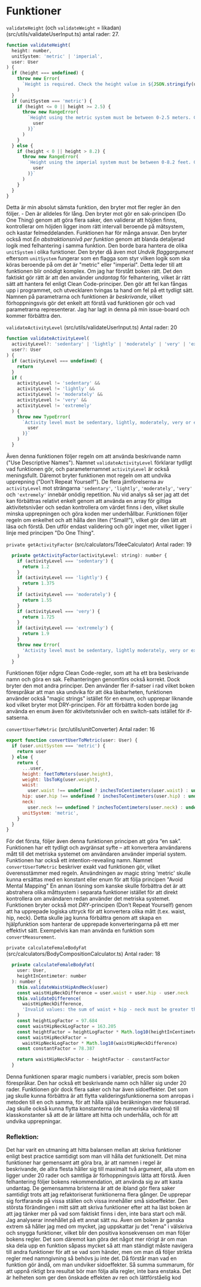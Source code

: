 # Funktioner

`validateHeight` (och `validateWeight` = likadan) (src/utils/validateUserInput.ts)
antal rader: 27.

```javascript
function validateHeight(
  height: number,
  unitSystem: 'metric' | 'imperial',
  user: User
) {
  if (height === undefined) {
    throw new Error(
      `Height is required. Check the height value in ${JSON.stringify(user)}`
    )
  }
  if (unitSystem === 'metric') {
    if (height <= 0 || height >= 2.5) {
      throw new RangeError(
        `Height using the metric system must be between 0-2.5 meters. Check the height value in ${JSON.stringify(
          user
        )}`
      )
    }
  } else {
    if (height < 0 || height > 8.2) {
      throw new RangeError(
        `Height using the imperial system must be between 0-8.2 feet. Check the height value in ${JSON.stringify(
          user
        )}`
      )
    }
  }
}
```

Detta är min absolut sämsta funktion, den bryter mot fler regler än den följer. - Den är alldeles för lång. Den bryter mot gör en sak-principen (Do One Thing) genom att göra flera saker, den validerar att höjden finns, kontrollerar om höjden ligger inom rätt intervall beroende på mätsystem, och kastar felmeddelanden. Funktionen har för många ansvar. Den bryter också mot _En abstraktionsnivå per funktion_ genom att blanda detaljerad logik med felhantering i samma funktion. Den borde bara hantera de olika `unitSystem` i olika funktioner. Den bryter då även mot _Undvik flaggargument_ eftersom `unitSystem` fungerar som en flagga som styr vilken logik som ska köras beroende på om det är "metric" eller "imperial". Detta leder till att funktionen blir onödigt komplex. Om jag har förstått boken rätt.
Det den faktiskt gör rätt är att den använder _undantag_ för felhantering, vilket är rätt sätt att hantera fel enligt Clean Code-principer. Den gör att fel kan fångas upp i programmet, och utvecklaren tvingas ta hand om fel på ett tydligt sätt. Namnen på parametrarna och funktionen är _beskrivande_, vilket förhoppningsvis gör det enkelt att förstå vad funktionen gör och vad parametrarna representerar. Jag har lagt in denna på min issue-board och kommer förbättra den.

`validateActivityLevel` (src/utils/validateUserInput.ts)
Antal rader: 20

```javascript
function validateActivityLevel(
  activityLevel?: 'sedentary' | 'lightly' | 'moderately' | 'very' | 'extremely',
  user?: User
) {
  if (activityLevel === undefined) {
    return
  }
  if (
    activityLevel != 'sedentary' &&
    activityLevel != 'lightly' &&
    activityLevel != 'moderately' &&
    activityLevel != 'very' &&
    activityLevel != 'extremely'
  ) {
    throw new TypeError(
      `Activity level must be sedentary, lightly, moderately, very or extremely. Check the activityLevel value in ${JSON.stringify(
        user
      )}`
    )
  }
```

Även denna funktionen följer regeln om att använda beskrivande namn ("Use Descriptive Names"). Namnet `validateActivityLevel` förklarar tydligt vad funktionen gör, och parameternamnet `activityLevel` är också meningsfullt.
Däremot bryter funktionen mot regeln om att undvika upprepning ("Don’t Repeat Yourself"). De flera jämförelserna av `activityLevel` mot strängarna `'sedentary'`, `'lightly'`, `'moderately'`, `'very'` och `'extremely'` innebär onödig repetition. Nu vid analys så ser jag att det kan förbättras relativt enkelt genom att använda en array för giltiga aktivitetsnivåer och sedan kontrollera om värdet finns i den, vilket skulle minska upprepningen och göra koden mer underhållbar. Funktionen följer regeln om enkelhet och att hålla den liten ("Small!"), vilket gör den lätt att läsa och förstå. Den utför endast validering och gör inget mer, vilket ligger i linje med principen "Do One Thing".

`private getActivityFactor` (src/calculators/TdeeCalculator)
Antal rader: 19

```javascript
  private getActivityFactor(activityLevel: string): number {
    if (activityLevel === 'sedentary') {
      return 1.2
    }
    if (activityLevel === 'lightly') {
      return 1.375
    }
    if (activityLevel === 'moderately') {
      return 1.55
    }
    if (activityLevel === 'very') {
      return 1.725
    }
    if (activityLevel === 'extremely') {
      return 1.9
    }
    throw new Error(
      'Activity level must be sedentary, lightly moderately, very or extremely'
    )
  }
```

Funktionen följer _några_ Clean Code-regler, som att ha ett bra beskrivande namn och göra en sak. Felhanteringen genomförs också korrekt. Dock bryter den mot andra principer. Den använder fler if-satser i rad vilket boken förespråkar att man ska undvika för att öka läsbarheten, funktionen använder också "magic strings" istället för en enum, och upprepar liknande kod vilket bryter mot DRY-principen. För att förbättra koden borde jag använda en enum även för aktivitetsnivåer och en switch-sats istället för if-satserna.

`convertUserToMetric` (src/utils/unitConverter)
Antal rader: 16

```javascript
export function convertUserToMetric(user: User) {
  if (user.unitSystem === 'metric') {
    return user
  } else {
    return {
      ...user,
      height: feetToMeters(user.height),
      weight: lbsToKg(user.weight),
      waist:
        user.waist !== undefined ? inchesToCentimeters(user.waist) : undefined,
      hip: user.hip !== undefined ? inchesToCentimeters(user.hip) : undefined,
      neck:
        user.neck !== undefined ? inchesToCentimeters(user.neck) : undefined,
      unitSystem: 'metric',
    }
  }
}
```

För det första, följer även denna funktionen principen att göra “en sak”. Funktionen har ett tydligt och avgränsat syfte – att konvertera användarens mått till det metriska systemet om användaren använder imperial system. Funktionen har också ett intention-revealing namn. Namnet `convertUserToMetric` beskriver exakt vad funktionen gör, vilket överensstämmer med regeln. Användningen av magic string 'metric' skulle kunna ersättas med en konstant eller enum för att följa principen "Avoid Mental Mapping"
En annan lösning som kanske skulle förbättra det är att abstrahera olika måttsystem i separata funktioner istället för att direkt kontrollera om användaren redan använder det metriska systemet.
Funktionen bryter också mot _DRY_-principen (Don’t Repeat Yourself) genom att ha upprepade logiska uttryck för att konvertera olika mått (t.ex. waist, hip, neck). Detta skulle jag kunna förbättra genom att skapa en hjälpfunktion som hanterar de upprepade konverteringarna på ett mer effektivt sätt. Exempelvis kan man använda en funktion som `convertMeasurement`.

`private calculateFemaleBodyFat` (src/calculators/BodyCompositionCalculator.ts)
Antal rader: 18

```javascript
  private calculateFemaleBodyFat(
    user: User,
    heightInCentimeter: number
  ): number {
    this.validateWaistHipAndNeck(user)
    const waistHipNeckDifference = user.waist + user.hip - user.neck
    this.validateDifference(
      waistHipNeckDifference,
      'Invalid values: the sum of waist + hip - neck must be greater than zero for females.'
    )
    const heightLogFactor = 97.684
    const waistHipNeckLogFactor = 163.205
    const heightFactor = heightLogFactor * Math.log10(heightInCentimeter)
    const waistHipNeckFactor =
      waistHipNeckLogFactor * Math.log10(waistHipNeckDifference)
    const constantFactor = 78.387

    return waistHipNeckFactor - heightFactor - constantFactor
  }
```

Denna funktionen sparar magic numbers i variabler, precis som boken förespråkar. Den har också ett beskrivande namn och håller sig under 20 rader. Funktionen gör dock flera saker och har även sidoeffekter.
Det som jag skulle kunna förbättra är att flytta valideringsfunktionerna som anropas i metoden till en och samma, för att hålla själva beräkningen mer fokuserad. Jag skulle också kunna flytta konstanterna (de numeriska värdena) till klasskonstanter så att de är lättare att hitta och underhålla, och för att undvika upprepningar.

### Reflektion:

Det har varit en utmaning att hitta balansen mellan att skriva funktioner enligt best practice samtidigt som man vill hålla det funktionellt. Det mina funktioner har gemensamt att göra bra, är att namnen i regel är beskrivande, de allra flesta håller sig till maximalt två argument, alla utom en ligger under 20 rader och samtliga är förhoppningsvis lätta att förstå. Även felhantering följer bokens rekommendation, att använda sig av att kasta undantag. De gemensamma bristerna är att de ibland gör flera saker samtidigt trots att jag refaktoriserat funktionerna flera gånger. De upprepar sig fortfarande på vissa ställen och vissa innehåller små sidoeffekter.
Den största förändingen i mitt sätt att skriva funktioner efter att ha läst boken är att jag tänker mer på vad som faktiskt finns i den, inte bara start och mål. Jag analyserar innehållet på ett annat sätt nu.
Även om boken är ganska extrem så håller jag med om mycket, jag uppskattar ju det "rena" i välskriva och snygga funktioner, vilket blir den positiva konsekvensen om man följer bokens regler. Det som däremot kan göra det något mer rörigt är om man ska dela upp en funktion såpass mycket så att man ständigt måste navigera till andra funktioner för att se vad som händer, men om man då följer strikta regler med namngivning så behövs ju inte det. Då förstår man vad en funktion gör ändå, om man undviker sidoeffekter. Så summa summarum, för att uppnå riktigt bra resultat bör man följa alla regler, inte bara enstaka. Det är helheten som ger den önskade effekten av ren och lättförståelig kod
